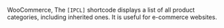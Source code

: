 WooCommerce, The <code>[IPCL]</code> shortcode displays a list of all product categories, including inherited ones. It is useful for e-commerce websites.
